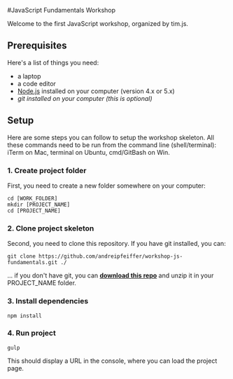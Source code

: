 #JavaScript Fundamentals Workshop

Welcome to the first JavaScript workshop, organized by tim.js.

## Prerequisites

Here's a list of things you need:

* a laptop
* a code editor
* [Node.js][download_node] installed on your computer (version 4.x or 5.x)
* _git installed on your computer (this is optional)_

## Setup

Here are some steps you can follow to setup the workshop skeleton.
All these commands need to be run from the command line (shell/terminal): iTerm on Mac, terminal on Ubuntu, cmd/GitBash on Win.

### 1. Create project folder

First, you need to create a new folder somewhere on your computer:

```
cd [WORK_FOLDER]
mkdir [PROJECT_NAME]
cd [PROJECT_NAME]
```

### 2. Clone project skeleton

Second, you need to clone this repository. If you have git installed, you can:

```
git clone https://github.com/andreipfeiffer/workshop-js-fundamentals.git ./
```

... if you don't have git, you can __[download this repo][download_repo]__ and unzip it in your PROJECT_NAME folder.

### 3. Install dependencies

```
npm install
```

### 4. Run project

```
gulp
```

This should display a URL in the console, where you can load the project page.

[download_repo]: https://github.com/andreipfeiffer/workshop-js-fundamentals/archive/master.zip
[download_node]: https://nodejs.org/en/download/
